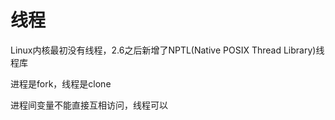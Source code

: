 # 线程

Linux内核最初没有线程，2.6之后新增了NPTL(Native POSIX Thread Library)线程库

进程是fork，线程是clone

进程间变量不能直接互相访问，线程可以